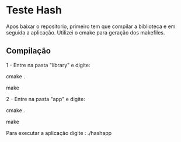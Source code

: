 # Teste Hash

Apos baixar o repositorio, primeiro tem que compilar a biblioteca e em seguida a aplicação.
Utilizei o cmake para geração dos makefiles.

Compilação
----------
1 - Entre na pasta "library" e digite:

cmake .

make

2 - Entre na pasta "app" e digite:

cmake .

make

Para executar a aplicação digite :
./hashapp
